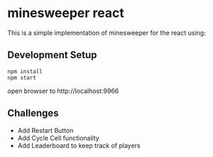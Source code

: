 # minesweeper react

This is a simple implementation of minesweeper for the react using:

## Development Setup

```
npm install
npm start
```

open browser to http://localhost:9966

## Challenges

* Add Restart Button
* Add Cycle Cell functionality
* Add Leaderboard to keep track of players
